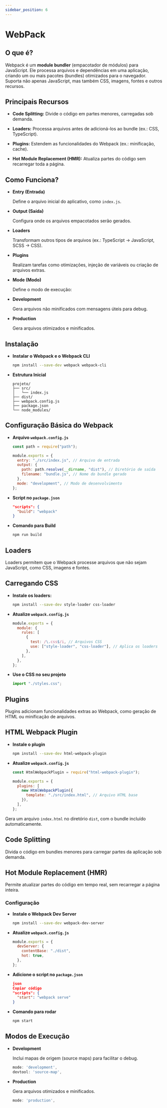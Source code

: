 ```yaml
---
sidebar_position: 6
---
```


# WebPack

## O que é?

Webpack é um **module bundler** (empacotador de módulos) para JavaScript. Ele processa arquivos e dependências em uma aplicação, criando um ou mais pacotes (bundles) otimizados para o navegador. Suporta não apenas JavaScript, mas também CSS, imagens, fontes e outros recursos.

## Principais Recursos

- **Code Splitting:** Divide o código em partes menores, carregadas sob demanda.

- **Loaders:** Processa arquivos antes de adicioná-los ao bundle (ex.: CSS, TypeScript).

- **Plugins:** Estendem as funcionalidades do Webpack (ex.: minificação, cache).

- **Hot Module Replacement (HMR):** Atualiza partes do código sem recarregar toda a página.

## Como Funciona?

- **Entry (Entrada)**

  Define o arquivo inicial do aplicativo, como `index.js`.

- **Output (Saída)**

  Configura onde os arquivos empacotados serão gerados.

- **Loaders**

  Transformam outros tipos de arquivos (ex.: TypeScript → JavaScript, SCSS → CSS).

- **Plugins**

  Realizam tarefas como otimizações, injeção de variáveis ou criação de arquivos extras.

- **Mode (Modo)**

  Define o modo de execução:

- **Development**

  Gera arquivos não minificados com mensagens úteis para debug.

- **Production**

  Gera arquivos otimizados e minificados.

## Instalação

- **Instalar o Webpack e o Webpack CLI**

  ```bash
  npm install --save-dev webpack webpack-cli
  ```

- **Estrutura Inicial**

  ```
  projeto/
  ├── src/
  │   └── index.js
  ├── dist/
  ├── webpack.config.js
  ├── package.json
  └── node_modules/
  ```

## Configuração Básica do Webpack

- **Arquivo `webpack.config.js`**

  ```jsx
  const path = require("path");

  module.exports = {
    entry: "./src/index.js", // Arquivo de entrada
    output: {
      path: path.resolve(__dirname, "dist"), // Diretório de saída
      filename: "bundle.js", // Nome do bundle gerado
    },
    mode: "development", // Modo de desenvolvimento
  };
  ```

- **Script no `package.json`**

  ```json
  "scripts": {
    "build": "webpack"
  }
  ```

- **Comando para Build**

  ```bash
  npm run build
  ```

## Loaders

Loaders permitem que o Webpack processe arquivos que não sejam JavaScript, como CSS, imagens e fontes.

## Carregando CSS

- **Instale os loaders:**

  ```bash
  npm install --save-dev style-loader css-loader
  ```

- **Atualize `webpack.config.js`**

  ```jsx
  module.exports = {
    module: {
      rules: [
        {
          test: /\.css$/i, // Arquivos CSS
          use: ["style-loader", "css-loader"], // Aplica os loaders
        },
      ],
    },
  };
  ```

- **Use o CSS no seu projeto**

  ```jsx
  import "./styles.css";
  ```

## Plugins

Plugins adicionam funcionalidades extras ao Webpack, como geração de HTML ou minificação de arquivos.

## HTML Webpack Plugin

- **Instale o plugin**

  ```bash
  npm install --save-dev html-webpack-plugin
  ```

- **Atualize `webpack.config.js`**

  ```jsx
  const HtmlWebpackPlugin = require("html-webpack-plugin");

  module.exports = {
    plugins: [
      new HtmlWebpackPlugin({
        template: "./src/index.html", // Arquivo HTML base
      }),
    ],
  };
  ```

Gera um arquivo `index.html` no diretório `dist`, com o bundle incluído automaticamente.

## Code Splitting

Divida o código em bundles menores para carregar partes da aplicação sob demanda.

## Hot Module Replacement (HMR)

Permite atualizar partes do código em tempo real, sem recarregar a página inteira.

### Configuração

- **Instale o Webpack Dev Server**

  ```bash
  npm install --save-dev webpack-dev-server
  ```

- **Atualize `webpack.config.js`**

  ```jsx
  module.exports = {
    devServer: {
      contentBase: "./dist",
      hot: true,
    },
  };
  ```

- **Adicione o script no `package.json`**

  ```json
  json
  Copiar código
  "scripts": {
    "start": "webpack serve"
  }
  ```

- **Comando para rodar**

  ```bash
  npm start
  ```

## Modos de Execução

- **Development**

  Inclui mapas de origem (source maps) para facilitar o debug.

  ```jsx
  mode: 'development',
  devtool: 'source-map',
  ```

- **Production**

  Gera arquivos otimizados e minificados.

  ```jsx
  mode: 'production',
  ```

